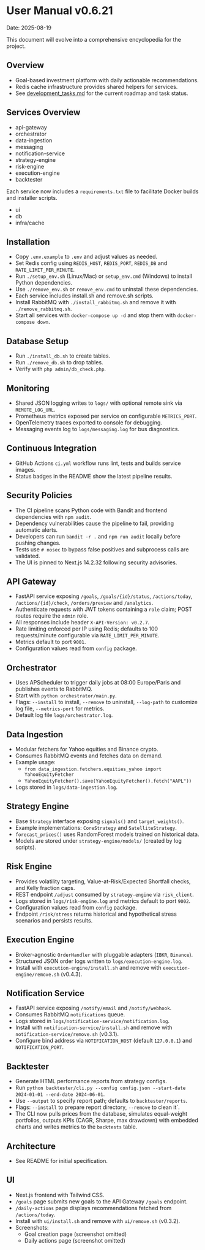 # User Manual v0.6.21

Date: 2025-08-19

This document will evolve into a comprehensive encyclopedia for the project.

## Overview
- Goal-based investment platform with daily actionable recommendations.
- Redis cache infrastructure provides shared helpers for services.
- See [development_tasks.md](development_tasks.md) for the current roadmap and task status.

## Services Overview
- api-gateway
- orchestrator
- data-ingestion
- messaging
- notification-service
- strategy-engine
- risk-engine
- execution-engine
- backtester

Each service now includes a `requirements.txt` file to facilitate Docker builds and installer scripts.
- ui
- db
- infra/cache

## Installation
- Copy `.env.example` to `.env` and adjust values as needed.
- Set Redis config using `REDIS_HOST`, `REDIS_PORT`, `REDIS_DB` and `RATE_LIMIT_PER_MINUTE`.
- Run `./setup_env.sh` (Linux/Mac) or `setup_env.cmd` (Windows) to install Python dependencies.
- Use `./remove_env.sh` or `remove_env.cmd` to uninstall these dependencies.
- Each service includes install.sh and remove.sh scripts.
- Install RabbitMQ with `./install_rabbitmq.sh` and remove it with `./remove_rabbitmq.sh`.
- Start all services with `docker-compose up -d` and stop them with `docker-compose down`.

## Database Setup
- Run `./install_db.sh` to create tables.
- Run `./remove_db.sh` to drop tables.
- Verify with `php admin/db_check.php`.

## Monitoring
- Shared JSON logging writes to `logs/` with optional remote sink via `REMOTE_LOG_URL`.
- Prometheus metrics exposed per service on configurable `METRICS_PORT`.
- OpenTelemetry traces exported to console for debugging.
- Messaging events log to `logs/messaging.log` for bus diagnostics.

## Continuous Integration
- GitHub Actions `ci.yml` workflow runs lint, tests and builds service images.
- Status badges in the README show the latest pipeline results.

## Security Policies
- The CI pipeline scans Python code with Bandit and frontend dependencies with `npm audit`.
- Dependency vulnerabilities cause the pipeline to fail, providing automatic alerts.
- Developers can run `bandit -r .` and `npm run audit` locally before pushing changes.
- Tests use `# nosec` to bypass false positives and subprocess calls are validated.
- The UI is pinned to Next.js 14.2.32 following security advisories.

## API Gateway
- FastAPI service exposing `/goals`, `/goals/{id}/status`, `/actions/today`, `/actions/{id}/check`, `/orders/preview` and `/analytics`.
- Authenticate requests with JWT tokens containing a `role` claim; POST routes require the `admin` role.
- All responses include header `X-API-Version: v0.2.7`.
- Rate limiting enforced per IP using Redis; defaults to 100 requests/minute configurable via `RATE_LIMIT_PER_MINUTE`.
- Metrics default to port `9001`.
- Configuration values read from `config` package.

## Orchestrator
- Uses APScheduler to trigger daily jobs at 08:00 Europe/Paris and publishes events to RabbitMQ.
- Start with `python orchestrator/main.py`.
- Flags: `--install` to install, `--remove` to uninstall, `--log-path` to customize log file, `--metrics-port` for metrics.
- Default log file `logs/orchestrator.log`.

## Data Ingestion
- Modular fetchers for Yahoo equities and Binance crypto.
- Consumes RabbitMQ events and fetches data on demand.
- Example usage:
  - `from data_ingestion.fetchers.equities_yahoo import YahooEquityFetcher`
  - `YahooEquityFetcher().save(YahooEquityFetcher().fetch("AAPL"))`
- Logs stored in `logs/data-ingestion.log`.

## Strategy Engine
- Base `Strategy` interface exposing `signals()` and `target_weights()`.
- Example implementations: `CoreStrategy` and `SatelliteStrategy`.
- `forecast_prices()` uses RandomForest models trained on historical data.
- Models are stored under `strategy-engine/models/` (created by log scripts).

## Risk Engine
- Provides volatility targeting, Value-at-Risk/Expected Shortfall checks, and Kelly fraction caps.
- REST endpoint `/adjust` consumed by `strategy-engine` via `risk_client`.
- Logs stored in `logs/risk-engine.log` and metrics default to port `9002`.
- Configuration values read from `config` package.
- Endpoint `/risk/stress` returns historical and hypothetical stress scenarios and persists results.

## Execution Engine
- Broker-agnostic `OrderHandler` with pluggable adapters (`IBKR`, `Binance`).
- Structured JSON order logs written to `logs/execution-engine.log`.
- Install with `execution-engine/install.sh` and remove with `execution-engine/remove.sh` (v0.4.3).

## Notification Service
- FastAPI service exposing `/notify/email` and `/notify/webhook`.
- Consumes RabbitMQ `notifications` queue.
- Logs stored in `logs/notification-service/notification.log`.
- Install with `notification-service/install.sh` and remove with `notification-service/remove.sh` (v0.3.1).
- Configure bind address via `NOTIFICATION_HOST` (default `127.0.0.1`) and `NOTIFICATION_PORT`.

## Backtester
- Generate HTML performance reports from strategy configs.
- Run `python backtester/cli.py --config config.json --start-date 2024-01-01 --end-date 2024-06-01`.
- Use `--output` to specify report path; defaults to `backtester/reports`.
- Flags: `--install` to prepare report directory, `--remove` to clean it`.
- The CLI now pulls prices from the database, simulates equal-weight portfolios, outputs KPIs (CAGR, Sharpe, max drawdown) with embedded charts and writes metrics to the `backtests` table.

## Architecture
- See README for initial specification.

## UI
- Next.js frontend with Tailwind CSS.
- `/goals` page submits new goals to the API Gateway `/goals` endpoint.
 - `/daily-actions` page displays recommendations fetched from `/actions/today`.
- Install with `ui/install.sh` and remove with `ui/remove.sh` (v0.3.2).
- Screenshots:
  - Goal creation page (screenshot omitted)
  - Daily actions page (screenshot omitted)

